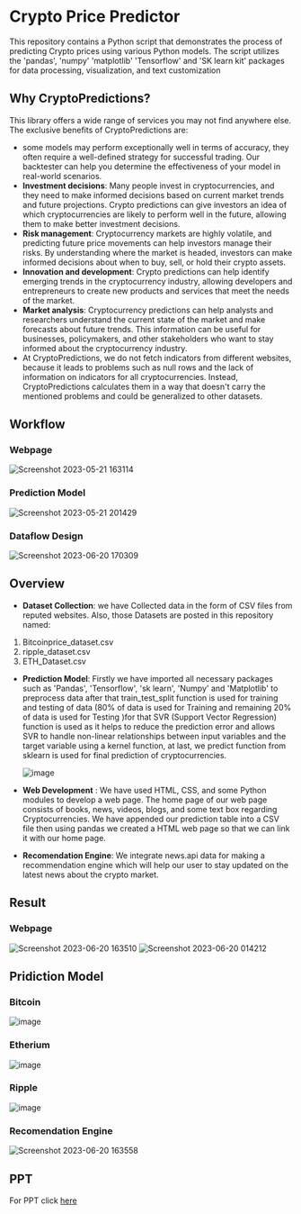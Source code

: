 # Crypto Price Predictor
This repository contains a Python script that demonstrates the process of predicting Crypto prices using various Python models. The script utilizes the 'pandas', 'numpy' 'matplotlib' 'Tensorflow' and 'SK learn kit' packages for data processing, visualization, and text customization
## Why CryptoPredictions?
This library offers a wide range of services you may not find anywhere else. The exclusive benefits of CryptoPredictions are:
* some models may perform exceptionally well in terms of accuracy, they often require a well-defined strategy for successful trading. Our backtester can help you determine the effectiveness of your model in real-world scenarios.
* **Investment decisions**: Many people invest in cryptocurrencies, and they need to make informed decisions based on current market trends and future projections. Crypto predictions can give investors an idea of which cryptocurrencies are likely to perform well in the future, allowing them to make better investment decisions.
* **Risk management**: Cryptocurrency markets are highly volatile, and predicting future price movements can help investors manage their risks. By understanding where the market is headed, investors can make informed decisions about when to buy, sell, or hold their crypto assets.
* **Innovation and development**: Crypto predictions can help identify emerging trends in the cryptocurrency industry, allowing developers and entrepreneurs to create new products and services that meet the needs of the market.
* **Market analysis**: Cryptocurrency predictions can help analysts and researchers understand the current state of the market and make forecasts about future trends. This information can be useful for businesses, policymakers, and other stakeholders who want to stay informed about the cryptocurrency industry.
* At CryptoPredictions, we do not fetch indicators from different websites, because it leads to problems such as null rows and the lack of information on indicators for all cryptocurrencies. Instead, CryptoPredictions calculates them in a way that doesn't carry the mentioned problems and could be generalized to other datasets.
## Workflow
### Webpage
![Screenshot 2023-05-21 163114](https://github.com/kuzum09/Crypto_Price_Predictor/assets/126418779/6ce9d2fd-7899-48ba-b1fa-b93975f0d99d)
### Prediction Model
![Screenshot 2023-05-21 201429](https://github.com/kuzum09/Crypto_Price_Predictor/assets/126418779/afdb0950-6f98-4450-86d0-23ec97ff1728)
### Dataflow Design
![Screenshot 2023-06-20 170309](https://github.com/kuzum09/Crypto_Price_Predictor/assets/126418779/6239273e-1579-4f8d-bc4a-e951cb953d1e)
## Overview
* **Dataset Collection**: we have Collected data in the form of CSV files from reputed websites. Also, those Datasets are posted in this repository named:
 1.  Bitcoinprice_dataset.csv
 2.  ripple_dataset.csv
 3.  ETH_Dataset.csv
* **Prediction Model**: Firstly we have imported all necessary packages such as 'Pandas', 'Tensorflow', 'sk learn', 'Numpy' and 'Matplotlib' to preprocess data after that train_test_split function is used for training and testing of data (80% of data is used for Training and remaining 20% of data is used for Testing )for that SVR (Support Vector Regression) function is used as it helps to reduce the prediction error and allows SVR to handle non-linear relationships between input variables and the target variable using a kernel function, at last, we predict function from sklearn is used for final prediction of cryptocurrencies.

  ![image](https://github.com/kuzum09/Crypto_Price_Predictor/assets/126418779/cddcb589-aac6-4f0e-b775-7efac4044eac)
  
* **Web Development** : We have used HTML, CSS, and some Python modules to develop a web page. The home page of our web page consists of books, news, videos, blogs, and some text box regarding Cryptocurrencies. We have appended our prediction table into a CSV file then using pandas we created a HTML web page so that we can link it with our home page.
*  **Recomendation Engine**: We integrate news.api data for making a recommendation engine which will help our user to stay updated on the latest news about the crypto market.
  
## Result
### Webpage
![Screenshot 2023-06-20 163510](https://github.com/kuzum09/Crypto_Price_Predictor/assets/126418779/7820e6bc-040d-4147-a72a-fdae047932f1)
![Screenshot 2023-06-20 014212](https://github.com/kuzum09/Crypto_Price_Predictor/assets/126418779/c988beb0-ebe8-4322-ac35-0c185181126a)
## Pridiction Model
### Bitcoin
![image](https://github.com/kuzum09/Crypto_Price_Predictor/assets/126418779/90e94481-08d9-4fab-b6a0-cda7c828c35f)
### Etherium
![image](https://github.com/kuzum09/Crypto_Price_Predictor/assets/126418779/4c088755-8ec5-4086-a1cb-91d03766ce6a)
### Ripple
![image](https://github.com/kuzum09/Crypto_Price_Predictor/assets/126418779/99d75eb1-3ed8-4fce-89f0-44c809479f13)
### Recomendation Engine
![Screenshot 2023-06-20 163558](https://github.com/kuzum09/Crypto_Price_Predictor/assets/126418779/7d143258-0e80-4066-9dbf-01bfa658ed0b)

## PPT
For PPT click [here](https://www.canva.com/design/DAFmWN8Vffk/dAguqMP6sxIcDHegwse27g/edit?utm_content=DAFmWN8Vffk&utm_campaign=designshare&utm_medium=link2&utm_source=sharebutton)


